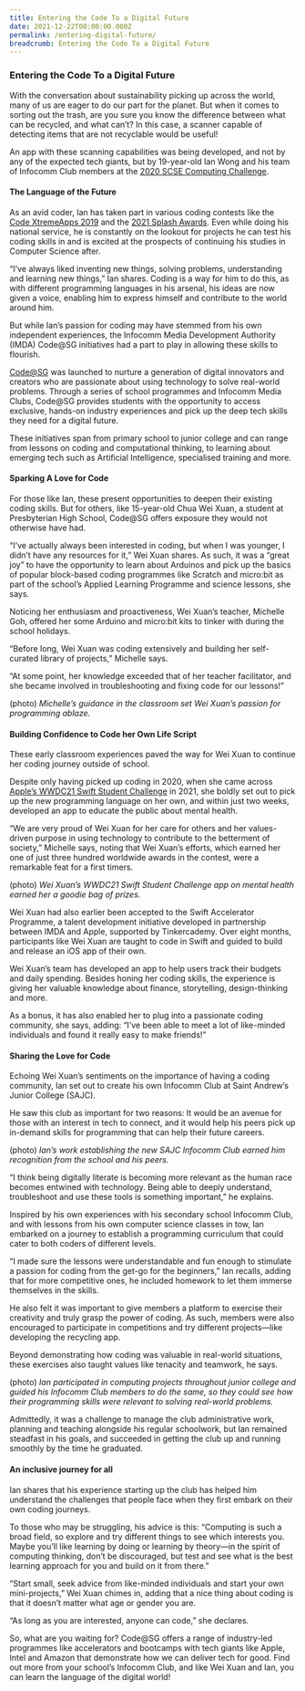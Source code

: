 ```yaml
---
title: Entering the Code To a Digital Future
date: 2021-12-22T00:00:00.000Z
permalink: /entering-digital-future/
breadcrumb: Entering the Code To a Digital Future
---
```

### Entering the Code To a Digital Future
 
With the conversation about sustainability picking up across the world, many of us are eager to do our part for the planet. But when it comes to sorting out the trash, are you sure you know the difference between what can be recycled, and what can’t? In this case, a scanner capable of detecting items that are not recyclable would be useful!

An app with these scanning capabilities was being developed, and not by any of the expected tech giants, but by 19-year-old Ian Wong and his team of Infocomm Club members at the [2020 SCSE Computing Challenge](https://www.ntu.edu.sg/scse/news-events/news/detail/scse-computing-challenge-2020).

#### **The Language of the Future**

As an avid coder, Ian has taken part in various coding contests like the [Code XtremeApps 2019](https://www.imda.gov.sg/news-and-events/events-listing/Code-XtremeApps-2019) and the [2021 Splash Awards](https://www.scs.org.sg/awards/splash). Even while doing his national service, he is constantly on the lookout for projects he can test his coding skills in and is excited at the prospects of continuing his studies in Computer Science after. 

“I’ve always liked inventing new things, solving problems, understanding and learning new things,” Ian shares. Coding is a way for him to do this, as with different programming languages in his arsenal, his ideas are now given a voice, enabling him to express himself and contribute to the world around him.

But while Ian’s passion for coding may have stemmed from his own independent experiences, the Infocomm Media Development Authority (IMDA) Code@SG initiatives had a part to play in allowing these skills to flourish.

[Code@SG](https://codesg.imda.gov.sg/) was launched to nurture a generation of digital innovators and creators who are passionate about using technology to solve real-world problems. Through a series of school programmes and Infocomm Media Clubs, Code@SG provides students with the opportunity to access exclusive, hands-on industry experiences and pick up the deep tech skills they need for a digital future.

These initiatives span from primary school to junior college and can range from lessons on coding and computational thinking, to learning about emerging tech such as Artificial Intelligence, specialised training and more.

#### **Sparking A Love for Code**

For those like Ian, these present opportunities to deepen their existing coding skills. But for others, like 15-year-old Chua Wei Xuan, a student at Presbyterian High School, Code@SG offers exposure they would not otherwise have had.

“I’ve actually always been interested in coding, but when I was younger, I didn’t have any resources for it,” Wei Xuan shares. As such, it was a “great joy” to have the opportunity to learn about Arduinos and pick up the basics of popular block-based coding programmes like Scratch and micro:bit as part of the school’s Applied Learning Programme and science lessons, she says.

Noticing her enthusiasm and proactiveness, Wei Xuan’s teacher, Michelle Goh, offered her some Arduino and micro:bit kits to tinker with during the school holidays.

“Before long, Wei Xuan was coding extensively and building her self-curated library of projects,” Michelle says.

“At some point, her knowledge exceeded that of her teacher facilitator, and she became involved in troubleshooting and fixing code for our lessons!”

(photo)
*Michelle’s guidance in the classroom set Wei Xuan’s passion for programming ablaze.*

#### **Building Confidence to Code her Own Life Script**

These early classroom experiences paved the way for Wei Xuan to continue her coding journey outside of school.

Despite only having picked up coding in 2020, when she came across [Apple’s WWDC21 Swift Student Challenge](https://developer.apple.com/wwdc21/swift-student-challenge/) in 2021, she boldly set out to pick up the new programming language on her own, and within just two weeks, developed an app to educate the public about mental health. 

“We are very proud of Wei Xuan for her care for others and her values-driven purpose in using technology to contribute to the betterment of society,” Michelle says, noting that Wei Xuan’s efforts, which earned her one of just three hundred worldwide awards in the contest, were a remarkable feat for a first timers. 

(photo)
*Wei Xuan’s WWDC21 Swift Student Challenge app on mental health earned her a goodie bag of prizes.*

Wei Xuan had also earlier been accepted to the Swift Accelerator Programme, a talent development initiative developed in partnership between IMDA and Apple, supported by Tinkercademy. Over eight months, participants like Wei Xuan are taught to code in Swift and guided to build and release an iOS app of their own.

Wei Xuan’s team has developed an app to help users track their budgets and daily spending. Besides honing her coding skills, the experience is giving her valuable knowledge about finance, storytelling, design-thinking and more. 

As a bonus, it has also enabled her to plug into a passionate coding community, she says, adding: “I’ve been able to meet a lot of like-minded individuals and found it really easy to make friends!”

#### **Sharing the Love for Code**

Echoing Wei Xuan’s sentiments on the importance of having a coding community, Ian set out to create his own Infocomm Club at Saint Andrew’s Junior College (SAJC).

He saw this club as important for two reasons: It would be an avenue for those with an interest in tech to connect, and it would help his peers pick up in-demand skills for programming that can help their future careers. 

(photo)
*Ian’s work establishing the new SAJC Infocomm Club earned him recognition from the school and his peers.*

“I think being digitally literate is becoming more relevant as the human race becomes entwined with technology. Being able to deeply understand, troubleshoot and use these tools is something important,” he explains.

Inspired by his own experiences with his secondary school Infocomm Club, and with lessons from his own computer science classes in tow, Ian embarked on a journey to establish a programming curriculum that could cater to both coders of different levels.

“I made sure the lessons were understandable and fun enough to stimulate a passion for coding from the get-go for the beginners,” Ian recalls, adding that for more competitive ones, he included homework to let them immerse themselves in the skills. 

He also felt it was important to give members a platform to exercise their creativity and truly grasp the power of coding. As such, members were also encouraged to participate in competitions and try different projects—like developing the recycling app. 

Beyond demonstrating how coding was valuable in real-world situations, these exercises also taught values like tenacity and teamwork, he says.

(photo)
*Ian participated in computing projects throughout junior college and guided his Infocomm Club members to do the same, so they could see how their programming skills were relevant to solving real-world problems.*

Admittedly, it was a challenge to manage the club administrative work, planning and teaching alongside his regular schoolwork, but Ian remained steadfast in his goals, and succeeded in getting the club up and running smoothly by the time he graduated.

#### **An inclusive journey for all**

Ian shares that his experience starting up the club has helped him understand the challenges that people face when they first embark on their own coding journeys.

To those who may be struggling, his advice is this: “Computing is such a broad field, so explore and try different things to see which interests you. Maybe you’ll like learning by doing or learning by theory—in the spirit of computing thinking, don’t be discouraged, but test and see what is the best learning approach for you and build on it from there.”

“Start small, seek advice from like-minded individuals and start your own mini-projects,” Wei Xuan chimes in, adding that a nice thing about coding is that it doesn’t matter what age or gender you are. 

“As long as you are interested, anyone can code,” she declares.

So, what are you waiting for? Code@SG offers a range of industry-led programmes like accelerators and bootcamps with tech giants like Apple, Intel and Amazon that demonstrate how we can deliver tech for good. Find out more from your school’s Infocomm Club, and like Wei Xuan and Ian, you can learn the language of the digital world!